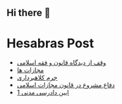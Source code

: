 ## Hi there 👋


# Hesabras Post

<!-- BLOG-POST-LIST:START -->
- [وقف از دیدگاه قانون و فقه اسلامی](https://hesabraslaw.com/blog/%D9%88%D9%82%D9%81-%D8%A7%D8%B2-%D8%AF%DB%8C%D8%AF%DA%AF%D8%A7%D9%87-%D9%82%D8%A7%D9%86%D9%88%D9%86-%D9%88-%D9%81%D9%82%D9%87-%D8%A7%D8%B3%D9%84%D8%A7%D9%85%DB%8C/)
- [مجازات ها](https://hesabraslaw.com/blog/%D9%85%D8%AC%D8%A7%D8%B2%D8%A7%D8%AA-%D9%87%D8%A7/)
- [جرم کلاهبرداری](https://hesabraslaw.com/blog/%D8%AC%D8%B1%D9%85-%DA%A9%D9%84%D8%A7%D9%87%D8%A8%D8%B1%D8%AF%D8%A7%D8%B1%DB%8C/)
- [دفاع مشروع در قانون مجازات اسلامی](https://hesabraslaw.com/blog/%D8%AF%D9%81%D8%A7%D8%B9-%D9%85%D8%B4%D8%B1%D9%88%D8%B9-%D8%AF%D8%B1-%D9%82%D8%A7%D9%86%D9%88%D9%86-%D9%85%D8%AC%D8%A7%D8%B2%D8%A7%D8%AA-%D8%A7%D8%B3%D9%84%D8%A7%D9%85%DB%8C/)
- [ایین دادرسی مدنی 1](https://hesabraslaw.com/blog/%D8%A7%DB%8C%DB%8C%D9%86-%D8%AF%D8%A7%D8%AF%D8%B1%D8%B3%DB%8C-%D9%85%D8%AF%D9%86%DB%8C-1/)
<!-- BLOG-POST-LIST:END -->


<!--
**alisamadian/alisamadian** is a ✨ _special_ ✨ repository because its `README.md` (this file) appears on your GitHub profile.

Here are some ideas to get you started:

- 🔭 I’m currently working on ...
- 🌱 I’m currently learning ...
- 👯 I’m looking to collaborate on ...
- 🤔 I’m looking for help with ...
- 💬 Ask me about ...
- 📫 How to reach me: ...
- 😄 Pronouns: ...
- ⚡ Fun fact: ...
-->
